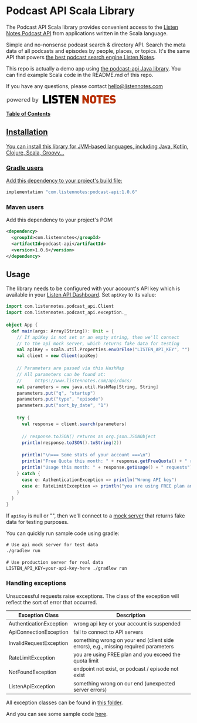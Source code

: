# Podcast API Scala Library

The Podcast API Scala library provides convenient access to the [Listen Notes Podcast API](https://www.listennotes.com/api/) from
applications written in the Scala language.

Simple and no-nonsense podcast search & directory API. Search the meta data of all podcasts and episodes by people, places, or topics. It's the same API that powers [the best podcast search engine Listen Notes](https://www.listennotes.com/).

This repo is actually a demo app using [the podcast-api Java library](https://github.com/ListenNotes/podcast-api-java).
You can find example Scala code in the README.md of this repo.

If you have any questions, please contact [hello@listennotes.com](hello@listennotes.com?subject=Questions+about+the+Scala+SDK+of+Listen+API)

<a href="https://www.listennotes.com/api/"><img src="https://raw.githubusercontent.com/ListenNotes/ListenApiDemo/master/web/src/powered_by_listennotes.png" width="300" />


**Table of Contents**


## Installation

You can install this library for JVM-based languages, including Java, Kotlin, Clojure, Scala, Groovy...

### Gradle users

Add this dependency to your project's build file:

```groovy
implementation "com.listennotes:podcast-api:1.0.6"
```

### Maven users

Add this dependency to your project's POM:

```xml
<dependency>
  <groupId>com.listennotes</groupId>
  <artifactId>podcast-api</artifactId>
  <version>1.0.6</version>
</dependency>
```

## Usage

The library needs to be configured with your account's API key which is
available in your [Listen API Dashboard](https://www.listennotes.com/api/dashboard/#apps). Set `apiKey` to its
value:

```scala
import com.listennotes.podcast_api.Client
import com.listennotes.podcast_api.exception._

object App {
  def main(args: Array[String]): Unit = {
    // If apiKey is not set or an empty string, then we'll connect
    // to the api mock server, which returns fake data for testing
    val apiKey = scala.util.Properties.envOrElse("LISTEN_API_KEY", "")
    val client = new Client(apiKey)

    // Parameters are passed via this HashMap
    // All parameters can be found at:
    //     https://www.listennotes.com/api/docs/
    val parameters = new java.util.HashMap[String, String]
    parameters.put("q", "startup")
    parameters.put("type", "episode")    
    parameters.put("sort_by_date", "1")    

    try {
      val response = client.search(parameters)

      // response.toJSON() returns an org.json.JSONObject
      println(response.toJSON().toString(2))

      println("\n=== Some stats of your account ===\n")
      println("Free Quota this month: " + response.getFreeQuota() + " requests")
      println("Usage this month: " + response.getUsage() + " requests")    
    } catch {
      case e: AuthenticationException => println("Wrong API key")
      case e: RateLimitException => println("you are using FREE plan and you exceed the quota limit")
    }
  }
}
```

If `apiKey` is null or "", then we'll connect to a [mock server](https://www.listennotes.com/api/tutorials/#faq0) that returns fake data for testing purposes.

You can quickly run sample code using gradle:
```shell
# Use api mock server for test data
./gradlew run

# Use production server for real data
LISTEN_API_KEY=your-api-key-here ./gradlew run
```


### Handling exceptions

Unsuccessful requests raise exceptions. The class of the exception will reflect
the sort of error that occurred.

| Exception Class  | Description |
| ------------- | ------------- |
|  AuthenticationException | wrong api key or your account is suspended  |
| ApiConnectionException  | fail to connect to API servers  |
| InvalidRequestException  | something wrong on your end (client side errors), e.g., missing required parameters  |
| RateLimitException  | you are using FREE plan and you exceed the quota limit  |
| NotFoundException  | endpoint not exist, or podcast / episode not exist  |
| ListenApiException  | something wrong on our end (unexpected server errors)  |

All exception classes can be found in [this folder](https://github.com/ListenNotes/podcast-api-java/tree/main/src/main/java/com/listennotes/podcast_api/exception).

And you can see some sample code [here](https://github.com/ListenNotes/podcast-api-scala/blob/main/app/src/main/scala/podcast/api/scala/demo/App.scala).
